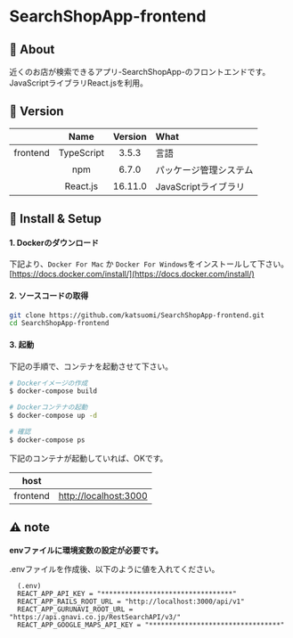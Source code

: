 # SearchShopApp-frontend

## 💬 About

近くのお店が検索できるアプリ-SearchShopApp-のフロントエンドです。
JavaScriptライブラリReact.jsを利用。

## 🌻 Version

||Name|Version|What|
|:-:|:-:|:-:|:-|
|frontend|TypeScript|3.5.3|言語|
||npm|6.7.0|パッケージ管理システム|
||React.js|16.11.0|JavaScriptライブラリ|

## 🔰 Install & Setup

#### 1. Dockerのダウンロード

下記より、`Docker For Mac` か `Docker For Windows`をインストールして下さい。  
[https://docs.docker.com/install/](https://docs.docker.com/install/)

#### 2. ソースコードの取得

```bash
git clone https://github.com/katsuomi/SearchShopApp-frontend.git
cd SearchShopApp-frontend
```

#### 3. 起動

下記の手順で、コンテナを起動させて下さい。

```bash
# Dockerイメージの作成
$ docker-compose build

# Dockerコンテナの起動
$ docker-compose up -d

# 確認
$ docker-compose ps
```

下記のコンテナが起動していれば、OKです。

|host||
|:-:|:-:|
|frontend|[http://localhost:3000](http://localhost:3000)|

## ⚠️ note
**envファイルに環境変数の設定が必要です。**

.envファイルを作成後、以下のように値を入れてください。
```
  (.env)
  REACT_APP_API_KEY = "*********************************"
  REACT_APP_RAILS_ROOT_URL = "http://localhost:3000/api/v1"
  REACT_APP_GURUNAVI_ROOT_URL = "https://api.gnavi.co.jp/RestSearchAPI/v3/"
  REACT_APP_GOOGLE_MAPS_API_KEY = "*********************************"
```




